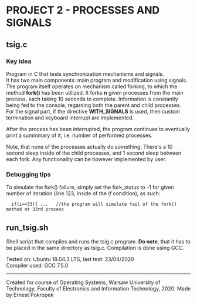 # PROJECT 2 - PROCESSES AND SIGNALS


## tsig.c
### Key idea
Program in C that tests synchronization mechanisms and signals.  
It has two main components: main program and modification using signals. The program itself operates on mechanism called forking, to which the method **fork()** has been utilized. It forks **n** given processes from the main process, each taking 10 seconds to complete. Information is constantly being fed to the console, regarding both the parent and child processes.  
For the signal part, if the directive **WITH_SIGNALS** is used, then custom termination and keyboard interrupt are implemented.  


After the process has been interrupted, the program continues to eventually print a summmary of it, i.e. number of performed processes.  

Note, that none of the processes actually do something. There's a 10 second sleep inside of the child processes, and 1 second sleep between each fork. Any functionality can be however implemented by user.

### Debugging tips
To simulate the fork() failure, simply set the fork_status to -1 for given number of iteration (line 123, inside of the *if* condition), as such:
```
  if(i==33){ ...   //the program will simulate fail of the fork() method at 33rd process
```

## run_tsig.sh
Shell script that compiles and runs the tsig.c program. **Do note**, that it has to be placed in the same directory as tsig.c. Compilation is done using GCC.


Tested on: Ubuntu 18.04.3 LTS, last test: 23/04/2020  
Compiler used: GCC 7.5.0
___
Created for course of Operating Systems, Warsaw University of Technology, Faculty of Electronics and Information Technology, 2020. Made by Ernest Pokropek
